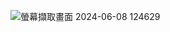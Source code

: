 ![螢幕擷取畫面 2024-06-08 124629](https://github.com/chenkuanhan/flask/assets/104495841/1060c502-f51f-4f88-9dd1-84c8e1fab60e)
